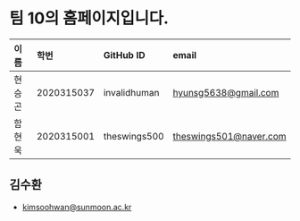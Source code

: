 # 팀 10의 홈페이지입니다.

| 이름 | 학번 | GitHub ID | email |
|:----|:---|:---|:---|
| 현승곤 | 2020315037 | invalidhuman | hyunsg5638@gmail.com |
| 함현욱 | 2020315001 | theswings500 | theswings501@naver.com |

## 김수환
- kimsoohwan@sunmoon.ac.kr
